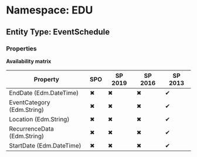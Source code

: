 # Namespace: EDU
## Entity Type: EventSchedule

### Properties

**Availability matrix**

Property | SPO | SP 2019 | SP 2016 | SP 2013
----------|-----|---------|---------|--------
EndDate (Edm.DateTime) | ✖ | ✖ | ✖ | ✔
EventCategory (Edm.String) | ✖ | ✖ | ✖ | ✔
Location (Edm.String) | ✖ | ✖ | ✖ | ✔
RecurrenceData (Edm.String) | ✖ | ✖ | ✖ | ✔
StartDate (Edm.DateTime) | ✖ | ✖ | ✖ | ✔


